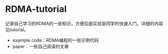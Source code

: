 # RDMA-tutorial

记录自己学习的RDMA的一些知识，方便后面实验室同学的快速入门。详细的内容见tutorial。

* example code：RDMA编程的一些示例代码
* paper：一些自己阅读的文章